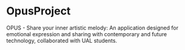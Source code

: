 # OpusProject
OPUS - Share your inner artistic melody: An application designed for emotional expression and sharing with contemporary and future technology, collaborated with UAL students.
